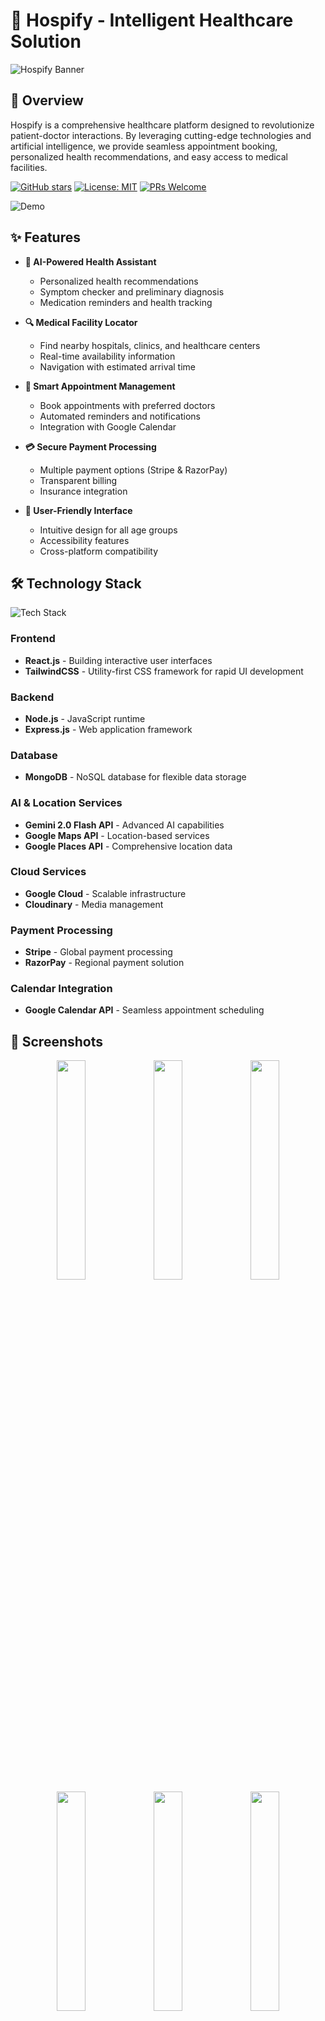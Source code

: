 # 🏥 Hospify - Intelligent Healthcare Solution

![Hospify Banner](https://github.com/user-attachments/assets/d20de650-7a0b-46f1-9ebb-5f42b03091a5)

## 🚀 Overview

Hospify is a comprehensive healthcare platform designed to revolutionize patient-doctor interactions. By leveraging cutting-edge technologies and artificial intelligence, we provide seamless appointment booking, personalized health recommendations, and easy access to medical facilities.

[![GitHub stars](https://img.shields.io/github/stars/yourname/hospify?style=social)](https://github.com/yourname/hospify)
[![License: MIT](https://img.shields.io/badge/License-MIT-yellow.svg)](https://opensource.org/licenses/MIT)
[![PRs Welcome](https://img.shields.io/badge/PRs-welcome-brightgreen.svg)](http://makeapullrequest.com)

![Demo](https://github.com/user-attachments/assets/9f2ad75a-8e47-4e3a-a173-5b8c2a557ee7)

## ✨ Features

- **🤖 AI-Powered Health Assistant**
  - Personalized health recommendations
  - Symptom checker and preliminary diagnosis
  - Medication reminders and health tracking
  
- **🔍 Medical Facility Locator**
  - Find nearby hospitals, clinics, and healthcare centers
  - Real-time availability information
  - Navigation with estimated arrival time
  
- **📅 Smart Appointment Management**
  - Book appointments with preferred doctors
  - Automated reminders and notifications
  - Integration with Google Calendar
  
- **💳 Secure Payment Processing**
  - Multiple payment options (Stripe & RazorPay)
  - Transparent billing
  - Insurance integration

- **📱 User-Friendly Interface**
  - Intuitive design for all age groups
  - Accessibility features
  - Cross-platform compatibility

## 🛠️ Technology Stack

![Tech Stack](https://github.com/user-attachments/assets/e70efca1-b721-488b-a820-898247c76fe1)

### Frontend
- **React.js** - Building interactive user interfaces
- **TailwindCSS** - Utility-first CSS framework for rapid UI development

### Backend
- **Node.js** - JavaScript runtime
- **Express.js** - Web application framework

### Database
- **MongoDB** - NoSQL database for flexible data storage

### AI & Location Services
- **Gemini 2.0 Flash API** - Advanced AI capabilities
- **Google Maps API** - Location-based services
- **Google Places API** - Comprehensive location data

### Cloud Services
- **Google Cloud** - Scalable infrastructure
- **Cloudinary** - Media management

### Payment Processing
- **Stripe** - Global payment processing
- **RazorPay** - Regional payment solution

### Calendar Integration
- **Google Calendar API** - Seamless appointment scheduling

## 📸 Screenshots

<div align="center">
  <img src="https://github.com/user-attachments/assets/569248e4-3457-4793-83b2-3077065d5b17" width="30%" />
  <img src="https://github.com/user-attachments/assets/94584e3b-e067-40f5-af9b-4a330cc520f7" width="30%" />
  <img src="https://github.com/user-attachments/assets/729b6be6-47d8-4ee5-8c63-bce679119d93" width="30%" />
</div>

<div align="center">
  <img src="https://github.com/user-attachments/assets/af1fe73a-63e1-42b5-9dc0-2b7d9b7db450" width="30%" />
  <img src="https://github.com/user-attachments/assets/cccb901e-814f-47a6-ace8-73399e35c858" width="30%" />
  <img src="https://github.com/user-attachments/assets/0bd8d94c-f959-483f-bb8f-3d89d6a3f6d1" width="30%" />
</div>

## 🚀 Getting Started

### Prerequisites
- Node.js (v14.0+)
- MongoDB
- Google Cloud account
- Stripe & RazorPay accounts

### Installation

1. Clone the repository
   ```bash
   git clone https://github.com/yourname/hospify.git
   cd hospify
   ```

2. Install dependencies
   ```bash
   npm install
   ```

3. Set up environment variables
   ```bash
   cp .env.example .env
   # Edit .env with your API keys and configurations
   ```

4. Start the development server
   ```bash
   npm run dev
   ```

5. Open your browser and navigate to `http://localhost:3000`

## 🌟 Key Benefits

- **24/7 Healthcare Access**: Connect with healthcare providers anytime, anywhere
- **Reduced Wait Times**: Efficient appointment booking and queue management
- **Enhanced Patient Experience**: User-friendly interface and personalized care
- **Data-Driven Healthcare**: AI-powered insights for better health decisions
- **Secure & Private**: HIPAA-compliant data handling and storage

## 🤝 Contributing

We welcome contributions to enhance Hospify! Please follow these steps:

1. Fork the repository
2. Create a feature branch (`git checkout -b feature/amazing-feature`)
3. Commit your changes (`git commit -m 'Add some amazing feature'`)
4. Push to the branch (`git push origin feature/amazing-feature`)
5. Open a Pull Request

See [CONTRIBUTING.md](CONTRIBUTING.md) for more information.

## 📄 License

This project is licensed under the MIT License - see the [LICENSE](LICENSE) file for details.

## 📞 Contact

Project Link: [https://github.com/yourname/hospify](https://github.com/yourname/hospify)

## 🙏 Acknowledgements

- [React.js](https://reactjs.org/)
- [MongoDB](https://www.mongodb.com/)
- [Google Cloud Platform](https://cloud.google.com/)
- [Gemini AI](https://ai.google.dev/)
- [Tailwind CSS](https://tailwindcss.com/)
